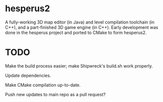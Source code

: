 # hesperus2
A fully-working 3D map editor (in Java) and level compilation toolchain (in C++), and a part-finished 3D game engine (in C++). Early development was done in the hesperus project and ported to CMake to form hesperus2.

# TODO

Make the build process easier; make Shipwreck's build.sh work properly.

Update dependencies.

Make CMake compilation up-to-date.

Push new updates to main repo as a pull request?
